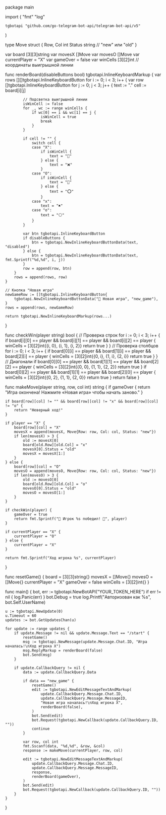 package main

import (
	"fmt"
	"log"

	tgbotapi "github.com/go-telegram-bot-api/telegram-bot-api/v5"
)

type Move struct {
	Row, Col int
	Status   string // "new" или "old"
}

var board [3][3]string
var movesX []Move
var movesO []Move
var currentPlayer = "X"
var gameOver = false
var winCells [3][2]int // координаты выигрышной линии

func renderBoard(disableButtons bool) tgbotapi.InlineKeyboardMarkup {
	var rows [][]tgbotapi.InlineKeyboardButton
	for i := 0; i < 3; i++ {
		var row []tgbotapi.InlineKeyboardButton
		for j := 0; j < 3; j++ {
			text := "."
			cell := board[i][j]

			// Подсветка выигрышной линии
			isWinCell := false
			for _, wc := range winCells {
				if wc[0] == i && wc[1] == j {
					isWinCell = true
					break
				}
			}

			if cell != "" {
				switch cell {
				case "X":
					if isWinCell {
						text = "🔴"
					} else {
						text = "❌"
					}
				case "O":
					if isWinCell {
						text = "🔵"
					} else {
						text = "⭕"
					}
				case "x":
					text = "✖️"
				case "o":
					text = "⚪"
				}
			}

			var btn tgbotapi.InlineKeyboardButton
			if disableButtons {
				btn = tgbotapi.NewInlineKeyboardButtonData(text, "disabled")
			} else {
				btn = tgbotapi.NewInlineKeyboardButtonData(text, fmt.Sprintf("%d,%d", i, j))
			}
			row = append(row, btn)
		}
		rows = append(rows, row)
	}

	// Кнопка "Новая игра"
	newGameRow := []tgbotapi.InlineKeyboardButton{
		tgbotapi.NewInlineKeyboardButtonData("🔄 Новая игра", "new_game"),
	}
	rows = append(rows, newGameRow)

	return tgbotapi.NewInlineKeyboardMarkup(rows...)
}

func checkWin(player string) bool {
	// Проверка строк
	for i := 0; i < 3; i++ {
		if board[i][0] == player && board[i][1] == player && board[i][2] == player {
			winCells = [3][2]int{{i, 0}, {i, 1}, {i, 2}}
			return true
		}
	}
	// Проверка столбцов
	for i := 0; i < 3; i++ {
		if board[0][i] == player && board[1][i] == player && board[2][i] == player {
			winCells = [3][2]int{{0, i}, {1, i}, {2, i}}
			return true
		}
	}
	// Диагонали
	if board[0][0] == player && board[1][1] == player && board[2][2] == player {
		winCells = [3][2]int{{0, 0}, {1, 1}, {2, 2}}
		return true
	}
	if board[0][2] == player && board[1][1] == player && board[2][0] == player {
		winCells = [3][2]int{{0, 2}, {1, 1}, {2, 0}}
		return true
	}
	return false
}

func makeMove(player string, row, col int) string {
	if gameOver {
		return "Игра окончена! Нажмите «Новая игра» чтобы начать заново."
	}

	if board[row][col] != "" && board[row][col] != "x" && board[row][col] != "o" {
		return "Неверный ход!"
	}

	if player == "X" {
		board[row][col] = "X"
		movesX = append(movesX, Move{Row: row, Col: col, Status: "new"})
		if len(movesX) > 3 {
			old := movesX[0]
			board[old.Row][old.Col] = "x"
			movesX[0].Status = "old"
			movesX = movesX[1:]
		}
	} else {
		board[row][col] = "O"
		movesO = append(movesO, Move{Row: row, Col: col, Status: "new"})
		if len(movesO) > 3 {
			old := movesO[0]
			board[old.Row][old.Col] = "o"
			movesO[0].Status = "old"
			movesO = movesO[1:]
		}
	}

	if checkWin(player) {
		gameOver = true
		return fmt.Sprintf("🎉 Игрок %s победил! 🎉", player)
	}

	if currentPlayer == "X" {
		currentPlayer = "O"
	} else {
		currentPlayer = "X"
	}

	return fmt.Sprintf("Ход игрока %s", currentPlayer)
}

func resetGame() {
	board = [3][3]string{}
	movesX = []Move{}
	movesO = []Move{}
	currentPlayer = "X"
	gameOver = false
	winCells = [3][2]int{}
}

func main() {
	bot, err := tgbotapi.NewBotAPI("YOUR_TOKEN_HERE")
	if err != nil {
		log.Panic(err)
	}
	bot.Debug = true
	log.Printf("Авторизован как %s", bot.Self.UserName)

	u := tgbotapi.NewUpdate(0)
	u.Timeout = 60
	updates := bot.GetUpdatesChan(u)

	for update := range updates {
		if update.Message != nil && update.Message.Text == "/start" {
			resetGame()
			msg := tgbotapi.NewMessage(update.Message.Chat.ID, "Игра началась!\nХод игрока X")
			msg.ReplyMarkup = renderBoard(false)
			bot.Send(msg)
		}

		if update.CallbackQuery != nil {
			data := update.CallbackQuery.Data

			if data == "new_game" {
				resetGame()
				edit := tgbotapi.NewEditMessageTextAndMarkup(
					update.CallbackQuery.Message.Chat.ID,
					update.CallbackQuery.Message.MessageID,
					"Новая игра началась!\nХод игрока X",
					renderBoard(false),
				)
				bot.Send(edit)
				bot.Request(tgbotapi.NewCallback(update.CallbackQuery.ID, ""))
				continue
			}

			var row, col int
			fmt.Sscanf(data, "%d,%d", &row, &col)
			response := makeMove(currentPlayer, row, col)

			edit := tgbotapi.NewEditMessageTextAndMarkup(
				update.CallbackQuery.Message.Chat.ID,
				update.CallbackQuery.Message.MessageID,
				response,
				renderBoard(gameOver),
			)
			bot.Send(edit)
			bot.Request(tgbotapi.NewCallback(update.CallbackQuery.ID, ""))
		}
	}
}
